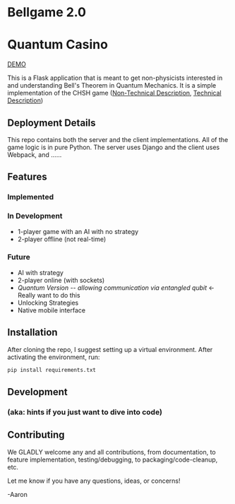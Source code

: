 # Bellgame 2.0

# Quantum Casino

[DEMO](https://bellga.me)

This is a Flask application that is meant to get non-physicists interested in and
understanding Bell's Theorem in Quantum Mechanics. It is a simple implementation
of the CHSH game ([Non-Technical Description](https://bellga.me/about),
[Technical Description](https://www.pas.rochester.edu/assets/pdf/undergraduate/The_CHSH_game_as_a_Bell_test_thought_experiment.pdf))

## Deployment Details
This repo contains both the server and the client implementations. All of the game logic is in pure Python. The server uses Django and the client uses Webpack, and ......


## Features

### Implemented

### In Development
* 1-player game with an AI with no strategy
* 2-player offline (not real-time)

### Future
* AI with strategy
* 2-player online (with sockets)
* *Quantum Version -- allowing communication via entangled qubit* <- Really want to do this
* Unlocking Strategies
* Native mobile interface

## Installation
After cloning the repo, I suggest setting up a virtual environment. After
activating the environment, run:

```bash
pip install requirements.txt
```

## Development
### (aka: hints if you just want to dive into code)

## Contributing
We GLADLY welcome any and all contributions, from documentation, to feature implementation,
testing/debugging, to packaging/code-cleanup, etc.

Let me know if you have any questions, ideas, or concerns!

-Aaron
